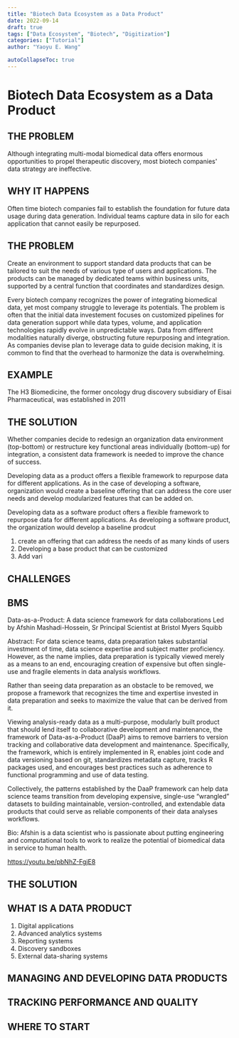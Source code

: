 ```yaml
---
title: "Biotech Data Ecosystem as a Data Product"
date: 2022-09-14
draft: true
tags: ["Data Ecosystem", "Biotech", "Digitization"]
categories: ["Tutorial"]
author: "Yaoyu E. Wang"

autoCollapseToc: true
---
```


# Biotech Data Ecosystem as a Data Product

## THE PROBLEM

Although integrating multi-modal biomedical data offers enormous opportunities to propel therapeutic discovery, most biotech companies' data strategy are ineffective.

## WHY IT HAPPENS

Often time biotech companies fail to establish the foundation for future data usage during data generation.  Individual teams capture data in silo for each application that cannot easily be repurposed.

## THE PROBLEM

Create an environment to support standard data products that can be tailored to suit the needs of various type of users and applications.  The products can be managed by dedicated teams within business units, supported by a central function that coordinates and standardizes design.

Every biotech company recognizes the power of integrating biomedical data, yet most company struggle to leverage its potentials.  The problem is often that the initial data investement focuses on customized pipelines for data generation support while data types, volume, and application technologies rapidly evolve in unpredictable ways.  Data from different modalities naturally diverge, obstructing future repurposing and integration.  As companies devise plan to leverage data to guide decision making, it is common to find that the overhead to harmonize the data is overwhelming.  


## EXAMPLE

The H3 Biomedicine, the former oncology drug discovery subsidiary of Eisai Pharmaceutical, was established in 2011 

## THE SOLUTION

Whether companies decide to redesign an organization data environment (top-bottom) or restructure key functional areas individually (bottom-up) for integration, a consistent data framework is needed to improve the chance of success.





Developing data as a product offers a flexible framework to repurpose data for different applications. As in the case of developing a software, organization would create a baseline offering that can address the core user needs and develop modularized features that can be added on.





Developing data as a software product ofters a flexible framework to repurpose data for different applications.  As developing a software product, the organization would develop a baseline prodcut

1. create an offering that can address the needs of as many kinds of users
2. Developing a base product that can be customized
3. Add vari


## CHALLENGES



## BMS
Data-as-a-Product: A data science framework for data collaborations
Led by Afshin Mashadi-Hossein, Sr Principal Scientist at Bristol Myers Squibb

Abstract:
For data science teams, data preparation takes substantial investment of time, data science expertise and subject matter proficiency. However, as the name implies, data preparation is typically viewed merely as a means to an end, encouraging creation of expensive but often single-use and fragile elements in data analysis workflows.  

Rather than seeing data preparation as an obstacle to be removed, we propose a framework that recognizes the time and expertise invested in data preparation and seeks to maximize the value that can be derived from it. 

Viewing analysis-ready data as a multi-purpose, modularly built product that should lend itself to collaborative development and maintenance, the framework of Data-as-a-Product (DaaP) aims to remove barriers to version tracking and collaborative data development and maintenance. Specifically, the framework, which is entirely implemented in R, enables joint code and data versioning based on git, standardizes metadata capture, tracks R packages used, and encourages best practices such as adherence to functional programming and use of data testing. 

Collectively, the patterns established by the DaaP framework can help data science teams transition from developing expensive, single-use “wrangled” datasets to building maintainable, version-controlled, and extendable data products that could serve as reliable components of their data analyses workflows.  

Bio:
Afshin is a data scientist who is passionate about putting engineering and computational tools to work to realize the potential of biomedical data in service to human health.

https://youtu.be/pbNhZ-FgjE8



## THE SOLUTION

## WHAT IS A DATA PRODUCT
1. Digital applications
2. Advanced analytics systems
3. Reporting systems
4. Discovery sandboxes
5. External data-sharing systems

## MANAGING AND DEVELOPING DATA PRODUCTS
## TRACKING PERFORMANCE AND QUALITY
## WHERE TO START

